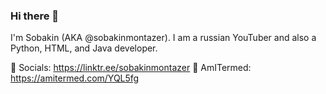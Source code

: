 ### Hi there 👋
I'm Sobakin (AKA @sobakinmontazer). I am a russian YouTuber and also a Python, HTML, and Java developer.

🌲 Socials: https://linktr.ee/sobakinmontazer
🚫 AmITermed: https://amitermed.com/YQL5fg
